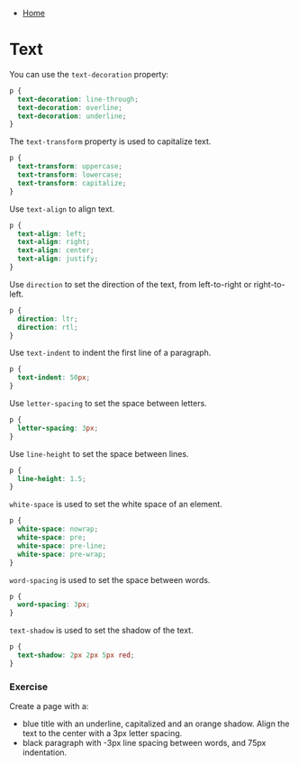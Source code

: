 
- [Home](../README.md)
# Text
You can use the `text-decoration` property:
```css
p {
  text-decoration: line-through;
  text-decoration: overline;
  text-decoration: underline;
}
```  

The `text-transform` property is used to capitalize text. 
```css
p {
  text-transform: uppercase;
  text-transform: lowercase;
  text-transform: capitalize;
}
```  
Use `text-align` to align text.  
```css
p {
  text-align: left;
  text-align: right;
  text-align: center;
  text-align: justify;
}
```  
Use `direction` to set the direction of the text, from left-to-right or right-to-left.  
```css
p {
  direction: ltr;
  direction: rtl;
}
```  

Use `text-indent` to indent the first line of a paragraph.  
```css
p {
  text-indent: 50px;
}
```  
Use `letter-spacing` to set the space between letters.  
```css
p {
  letter-spacing: 3px;
}
```  
Use `line-height` to set the space between lines.  
```css
p {
  line-height: 1.5;
}
```  

`white-space` is used to set the white space of an element.  
```css
p {
  white-space: nowrap;
  white-space: pre;
  white-space: pre-line;
  white-space: pre-wrap;
}
```  

`word-spacing` is used to set the space between words.  
```css
p {
  word-spacing: 3px;
}
``` 
`text-shadow` is used to set the shadow of the text.  
```css
p {
  text-shadow: 2px 2px 5px red;
}
```  

### Exercise
Create a page with a:
  - blue title with an underline, capitalized and an orange shadow. Align the text to the center with a 3px letter spacing.
  - black paragraph with -3px line spacing between words, and 75px indentation.
